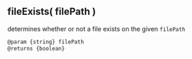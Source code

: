 ## fileExists( filePath )
determines whether or not a file exists on the given `filePath`
```javascript
@param {string} filePath
@returns {boolean}
```
